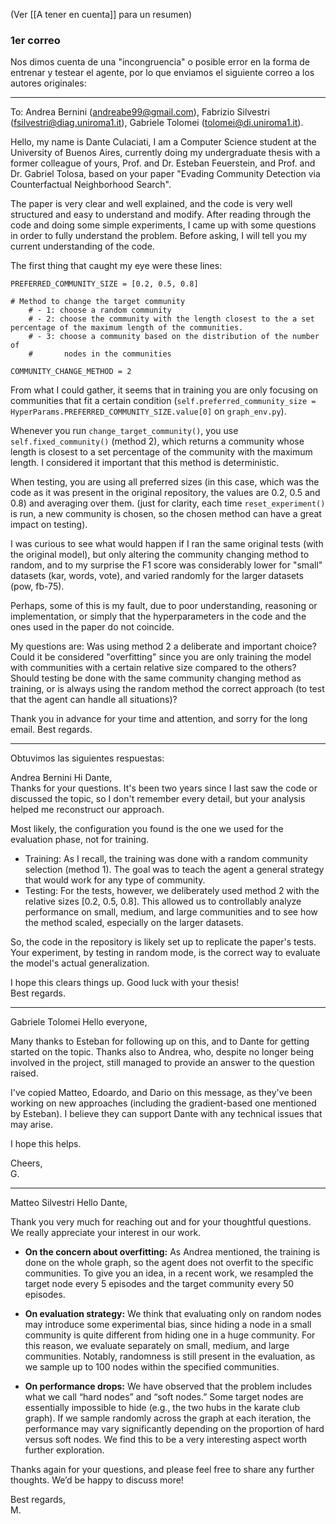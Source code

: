 (Ver [[A tener en cuenta]] para un resumen)

### 1er correo
Nos dimos cuenta de una "incongruencia" o posible error en la forma de entrenar y testear el agente, por lo que enviamos el siguiente correo a los autores originales:

---

To: Andrea Bernini (andreabe99@gmail.com), Fabrizio Silvestri (fsilvestri@diag.uniroma1.it), Gabriele Tolomei (tolomei@di.uniroma1.it).

Hello, my name is Dante Culaciati, I am a Computer Science student at the University of Buenos Aires, currently doing my undergraduate thesis with a former colleague of yours, Prof. and Dr. Esteban Feuerstein, and Prof. and Dr. Gabriel Tolosa, based on your paper "Evading Community Detection via Counterfactual Neighborhood Search".

The paper is very clear and well explained, and the code is very well structured and easy to understand and modify.
After reading through the code and doing some simple experiments, I came up with some questions in order to fully understand the problem. Before asking, I will tell you my current understanding of the code.

The first thing that caught my eye were these lines:

```
PREFERRED_COMMUNITY_SIZE = [0.2, 0.5, 0.8]

# Method to change the target community
    # - 1: choose a random community
    # - 2: choose the community with the length closest to the a set percentage of the maximum length of the communities.
    # - 3: choose a community based on the distribution of the number of
    #       nodes in the communities
    
COMMUNITY_CHANGE_METHOD = 2
```

From what I could gather, it seems that in training you are only focusing on communities that fit a certain condition (`self.preferred_community_size = HyperParams.PREFERRED_COMMUNITY_SIZE.value[0]` on `graph_env.py`).

Whenever you run `change_target_community()`, you use `self.fixed_community()` (method 2), which returns a community whose length is closest to a set percentage of the community with the maximum length. I considered it important that this method is deterministic.

When testing, you are using all preferred sizes (in this case, which was the code as it was present in the original repository, the values are 0.2, 0.5 and 0.8) and averaging over them.
(just for clarity, each time `reset_experiment()` is run, a new community is chosen, so the chosen method can have a great impact on testing).

I was curious to see what would happen if I ran the same original tests (with the original model), but only altering the community changing method to random, and to my surprise the F1 score was considerably lower for "small" datasets (kar, words, vote), and varied randomly for the larger datasets (pow, fb-75).

Perhaps, some of this is my fault, due to poor understanding, reasoning or implementation, or simply that the hyperparameters in the code and the ones used in the paper do not coincide.

My questions are:
Was using method 2 a deliberate and important choice? 
Could it be considered "overfitting" since you are only training the model with communities with a certain relative size compared to the others? 
Should testing be done with the same community changing method as training, or is always using the random method the correct approach (to test that the agent can handle all situations)?

Thank you in advance for your time and attention, and sorry for the long email.
Best regards.

--- 

Obtuvimos las siguientes respuestas:

Andrea Bernini
Hi Dante,  
Thanks for your questions. It's been two years since I last saw the code or discussed the topic, so I don't remember every detail, but your analysis helped me reconstruct our approach.  
  
Most likely, the configuration you found is the one we used for the evaluation phase, not for training.  
  

- Training: As I recall, the training was done with a random community selection (method 1). The goal was to teach the agent a general strategy that would work for any type of community.
- Testing: For the tests, however, we deliberately used method 2 with the relative sizes [0.2, 0.5, 0.8]. This allowed us to controllably analyze performance on small, medium, and large communities and to see how the method scaled, especially on the larger datasets.

So, the code in the repository is likely set up to replicate the paper's tests. Your experiment, by testing in random mode, is the correct way to evaluate the model's actual generalization.  
  
I hope this clears things up. Good luck with your thesis!  
Best regards.

---

Gabriele Tolomei
Hello everyone,  
  
Many thanks to Esteban for following up on this, and to Dante for getting started on the topic. Thanks also to Andrea, who, despite no longer being involved in the project, still managed to provide an answer to the question raised.  
  
I've copied Matteo, Edoardo, and Dario on this message, as they've been working on new approaches (including the gradient-based one mentioned by Esteban). I believe they can support Dante with any technical issues that may arise.  
  
I hope this helps.  
  
Cheers,  
G.

---

Matteo Silvestri
Hello Dante,

Thank you very much for reaching out and for your thoughtful questions. We really appreciate your interest in our work.

- **On the concern about overfitting:** As Andrea mentioned, the training is done on the whole graph, so the agent does not overfit to the specific communities. To give you an idea, in a recent work, we resampled the target node every 5 episodes and the target community every 50 episodes.
    
- **On evaluation strategy:** We think that evaluating only on random nodes may introduce some experimental bias, since hiding a node in a small community is quite different from hiding one in a huge community. For this reason, we evaluate separately on small, medium, and large communities. Notably, randomness is still present in the evaluation, as we sample up to 100 nodes within the specified communities.
    
- **On performance drops:** We have observed that the problem includes what we call “hard nodes” and “soft nodes.” Some target nodes are essentially impossible to hide (e.g., the two hubs in the karate club graph). If we sample randomly across the graph at each iteration, the performance may vary significantly depending on the proportion of hard versus soft nodes. We find this to be a very interesting aspect worth further exploration.
    

Thanks again for your questions, and please feel free to share any further thoughts. We’d be happy to discuss more!  
  

Best regards,  
M.